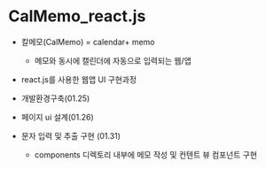 # CalMemo_react.js

+ 칼메모(CalMemo) = calendar+ memo
  + 메모와 동시에 캘린더에 자동으로 입력되는 웹/앱
  
+ react.js를 사용한 웹앱 UI 구현과정

+ 개발환경구축(01.25)
+ 페이지 ui 설계(01.26)
+ 문자 입력 및 추출 구현 (01.31)
  + components 디렉토리 내부에 메모 작성 및 컨텐트 뷰 컴포넌트 구현
